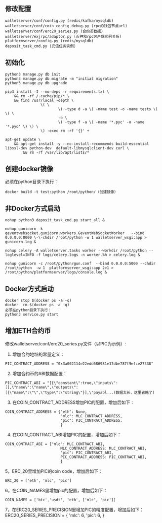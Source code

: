 ## 修改配置
```
walletserver/conf/config.py (redis/kafka/mysqldb)
walletserver/conf/coin_config_debug.py (rpc的钱包节点url)
walletserver/conf/erc20_series.py (合约币数据)
walletserver/exjrpc/adaptor.py (币种和rpc客户端实例关系)
platformserver/config.py (redis/mysqldb)
deposit_task_cmd.py (充值任务实例)
```
## 初始化
```
python3 manage.py db init
python3 manage.py db migrate -m "initial migration"  
python3 manage.py db upgrade

pip3 install -I --no-deps -r requirements.txt \
    && rm -rf /.cache/pip/* \
    && find /usr/local -depth \
                \( \
                        \( -type d -a \( -name test -o -name tests \) \) \
                        -o \
                        \( -type f -a \( -name '*.pyc' -o -name '*.pyo' \) \) \
                \) -exec rm -rf '{}' +

apt-get update \
    && apt-get install -y --no-install-recommends build-essential libssl-dev python-dev  default-libmysqlclient-dev curl \
        && rm -rf /var/lib/apt/lists/*
```

## 创建docker镜像
必须在python目录下执行：
```
docker build -t test:python /root/python/（创建镜像）
```

## 非Docker方式启动
```
nohup python3 deposit_task_cmd.py start_all &

nohup gunicorn -k geventwebsocket.gunicorn.workers.GeventWebSocketWorker   --bind 0.0.0.0:8000 \-\-chdir /root/python -w 1 walletserver_wsgi:app > gunicorn.log &

nohup celery -A walletserver.tasks worker --workdir /root/python --loglevel=INFO -f logs/celery.logs -n worker.%h > celery.log &

nohup gunicorn -c /root/python/gun.conf  --bind 0.0.0.0:5000 --chdir /root/python  -w 1  platformserver_wsgi:app 2>1 > /root/python/platformserver/logs/console.log &
```
## Docker方式启动
```
docker stop $(docker ps -a -q)
docker  rm $(docker ps -a -q)
必须在python目录下执行：
python3 service.py start
```
## 增加ETH合约币
修改walletserver/conf/erc20_series.py文件（以PIC为示例）:
1. 增加合约地址的常量定义：
```
PIC_CONTRACT_ADDRESS = "0x3a002114e22edd686981e17dbe787f9efce27338"
```
2. 增加合约币的ABI数据配置：
```
PIC_CONTRACT_ABI = "[{\"constant\":true,\"inputs\":[],\"name\":\"name\",\"outputs\":[{\"name\":\"\",\"type\":\"string\"}],\"payabl...(数据太长，这里省略了)
```
3. 在COIN_CONTRACT_ADDRESS增加PIC的配置，增加后如下：
```
COIN_CONTRACT_ADDRESS = {"eth": None,
                         "mlc": MLC_CONTRACT_ADDRESS,
                         "pic": PIC_CONTRACT_ADDRESS,
                         }
```
4. 在COIN_CONTRACT_ABI增加PIC的配置，增加后如下：
```
COIN_CONTRACT_ABI = {"mlc": MLC_CONTRACT_ABI,
                         MLC_CONTRACT_ADDRESS: MLC_CONTRACT_ABI,
                         "pic": PIC_CONTRACT_ABI,
                         PIC_CONTRACT_ADDRESS: PIC_CONTRACT_ABI,
                         }
```
5，ERC_20里增加PIC的coin code，增加后如下：
```
ERC_20 = ['eth', 'mlc', 'pic']
```
6，在COIN_NAMES里增加pic的配置，增加后如下：
```
COIN_NAMES = ['btc','usdt', 'eth', ['mlc', 'pic']]
```
7，在ERC20_SERIES_PRECISION里增加PIC的精度配置，增加后如下：
ERC20_SERIES_PRECISION = {
    'mlc': 6,
    'pic': 6,
}

